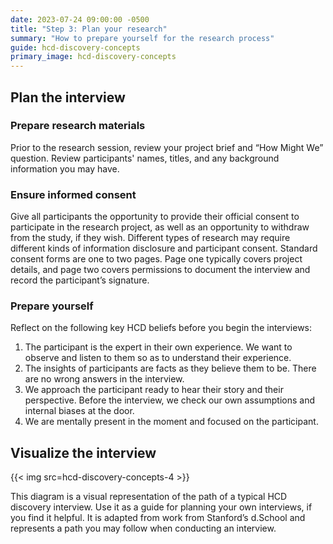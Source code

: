 ```yaml
---
date: 2023-07-24 09:00:00 -0500
title: "Step 3: Plan your research"
summary: "How to prepare yourself for the research process"
guide: hcd-discovery-concepts
primary_image: hcd-discovery-concepts
---
```


## Plan the interview

### Prepare research materials

Prior to the research session, review your project brief and “How Might We” question. Review participants' names, titles, and any background information you may have.


### Ensure informed consent

Give all participants the opportunity to provide their official consent to participate in the research project, as well as an opportunity to withdraw from the study, if they wish. Different types of research may require different kinds of information disclosure and participant consent. Standard consent forms are one to two pages. Page one typically covers project details, and page two covers permissions to document the interview and record the participant’s signature.


### Prepare yourself

Reflect on the following key HCD beliefs before you begin the interviews:

1. The participant is the expert in their own experience. We want to observe and listen to them so as to understand their experience.
2. The insights of participants are facts as they believe them to be. There are no wrong answers in the interview.
3. We approach the participant ready to hear their story and their perspective. Before the interview, we check our own assumptions and internal biases at the door.
4. We are mentally present in the moment and focused on the participant.


## Visualize the interview

{{< img src=hcd-discovery-concepts-4 >}}

This diagram is a visual representation of the path of a typical HCD discovery interview. Use it as a guide for planning your own interviews, if you find it helpful. It is adapted from work from Stanford’s d.School and represents a path you may follow when conducting an interview.

